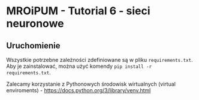 # MROiPUM - Tutorial 6 - sieci neuronowe

## Uruchomienie
Wszystkie potrzebne zależności zdefiniowane są w pliku `requirements.txt`. Aby je zainstalować, można użyć komendy `pip install -r requirements.txt`.

Zalecamy korzystanie z Pythonowych środowisk wirtualnych (virtual enviroments) - https://docs.python.org/3/library/venv.html